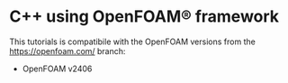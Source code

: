 # C++ using OpenFOAM® framework

This tutorials is compatibile with the OpenFOAM versions from 
the https://openfoam.com/ branch:
 - OpenFOAM v2406
